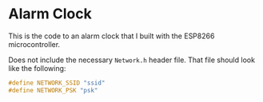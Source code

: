 # Alarm Clock
This is the code to an alarm clock that I built with the ESP8266 microcontroller.

Does not include the necessary `Network.h` header file. That file should look like the following:

```c
#define NETWORK_SSID "ssid"
#define NETWORK_PSK "psk"
```
